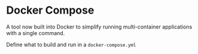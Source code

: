 # Docker Compose

A tool now built into Docker to simplify running multi-container applications with a single command.

Define what to build and run in a `docker-compose.yml`
